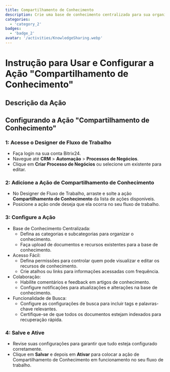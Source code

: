 ```yaml
---
title: Compartilhamento de Conhecimento
description: Crie uma base de conhecimento centralizada para sua organização.
categories: 
  - 'category_2'
badges: 
  - 'badge_2'
avatar: '/activities/KnowledgeSharing.webp'
---
```

# Instrução para Usar e Configurar a Ação "Compartilhamento de Conhecimento"

## Descrição da Ação

## **Configurando a Ação "Compartilhamento de Conhecimento"**

### 1: Acesse o Designer de Fluxo de Trabalho
- Faça login na sua conta Bitrix24.
- Navegue até **CRM** > **Automação** > **Processos de Negócios**.
- Clique em **Criar Processo de Negócios** ou selecione um existente para editar.

### 2: Adicione a Ação de Compartilhamento de Conhecimento
- No Designer de Fluxo de Trabalho, arraste e solte a ação **Compartilhamento de Conhecimento** da lista de ações disponíveis.
- Posicione a ação onde deseja que ela ocorra no seu fluxo de trabalho.

### 3: Configure a Ação
- Base de Conhecimento Centralizada:
  - Defina as categorias e subcategorias para organizar o conhecimento.
  - Faça upload de documentos e recursos existentes para a base de conhecimento.
- Acesso Fácil:
  - Defina permissões para controlar quem pode visualizar e editar os recursos de conhecimento.
  - Crie atalhos ou links para informações acessadas com frequência.
- Colaboração:
  - Habilite comentários e feedback em artigos de conhecimento.
  - Configure notificações para atualizações e alterações na base de conhecimento.
- Funcionalidade de Busca:
  - Configure as configurações de busca para incluir tags e palavras-chave relevantes.
  - Certifique-se de que todos os documentos estejam indexados para recuperação rápida.

### 4: Salve e Ative
- Revise suas configurações para garantir que tudo esteja configurado corretamente.
- Clique em **Salvar** e depois em **Ativar** para colocar a ação de Compartilhamento de Conhecimento em funcionamento no seu fluxo de trabalho.